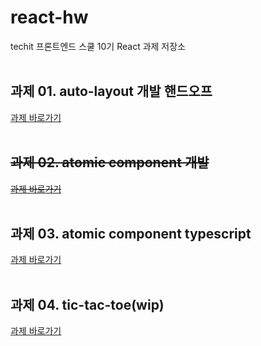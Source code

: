 # react-hw

techit 프론트엔드 스쿨 10기 React 과제 저장소<br><br>

## 과제 01. auto-layout 개발 핸드오프

[과제 바로가기](https://github.com/aekyung11/react-hw/tree/main/auto-layout)<br><br>

## ~~과제 02. atomic component 개발~~

~~[과제 바로가기](https://github.com/aekyung11/react-hw/tree/main/atomic-components)~~<br><br>

## 과제 03. atomic component typescript

[과제 바로가기](https://github.com/aekyung11/react-hw/tree/main/atomic-components)<br><br>

## 과제 04. tic-tac-toe(wip)

[과제 바로가기](https://github.com/aekyung11/react-hw/tree/main/tic-tac-toe)<br><br>
